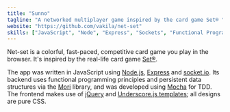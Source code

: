 ```yaml
---
title: "Sunno"
tagline: "A networked multiplayer game inspired by the card game Set® "
website: "https://github.com/vakila/net-set"
skills: ["JavaScript", "Node", "Express", "Sockets", "Functional Programming", "TDD"]
---
```


Net-set is a colorful, fast-paced, competitive card game you play in the browser.
It's inspired by the real-life card game [Set®](https://en.wikipedia.org/wiki/Set_(game)).

The app was written in JavaScript using [Node.js](https://nodejs.org/), [Express](http://expressjs.com/) and [socket.io](http://socket.io/).
Its backend uses functional programming principles and persistent data structures via the  [Mori](http://swannodette.github.io/mori/) library, and was developed using [Mocha](https://mochajs.org) for TDD.
The frontend makes use of [jQuery](https://jquery.com/) and [Underscore.js templates](http://underscorejs.org/#template); all designs are pure CSS.
